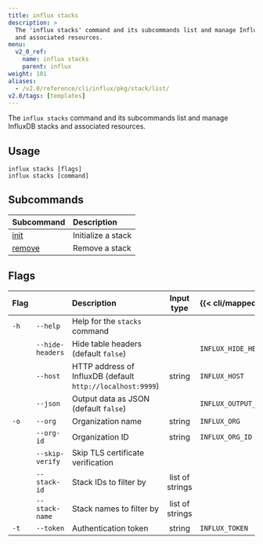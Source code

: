 ```yaml
---
title: influx stacks
description: >
  The 'influx stacks' command and its subcommands list and manage InfluxDB stacks
  and associated resources.
menu:
  v2_0_ref:
    name: influx stacks
    parent: influx
weight: 101
aliases:
  - /v2.0/reference/cli/influx/pkg/stack/list/
v2.0/tags: [templates]
---
```


The `influx stacks` command and its subcommands list and manage InfluxDB stacks
and associated resources.

## Usage
```
influx stacks [flags]
influx stacks [command]
```

## Subcommands
| Subcommand                                             | Description        |
|:-------                                                |:-----------        |
| [init](/v2.0/reference/cli/influx/stacks/init/)     | Initialize a stack |
| [remove](/v2.0/reference/cli/influx/stacks/remove/) | Remove a stack     |

## Flags
| Flag |                  | Description                                                | Input type      | {{< cli/mapped >}}    |
|:---- |:---              |:-----------                                                |:----------:     |:------------------    |
| `-h` | `--help`         | Help for the `stacks` command                              |                 |                       |
|      | `--hide-headers` | Hide table headers (default `false`)                       |                 | `INFLUX_HIDE_HEADERS` |
|      | `--host`         | HTTP address of InfluxDB (default `http://localhost:9999`) | string          | `INFLUX_HOST`         |
|      | `--json`         | Output data as JSON (default `false`)                      |                 | `INFLUX_OUTPUT_JSON`  |
| `-o` | `--org`          | Organization name                                          | string          | `INFLUX_ORG`          |
|      | `--org-id`       | Organization ID                                            | string          | `INFLUX_ORG_ID`       |
|      | `--skip-verify`  | Skip TLS certificate verification                          |                 |                       |
|      | `--stack-id`     | Stack IDs to filter by                                     | list of strings |                       |
|      | `--stack-name`   | Stack names to filter by                                   | list of strings |                       |
| `-t` | `--token`        | Authentication token                                       | string          | `INFLUX_TOKEN`        |
